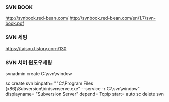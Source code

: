 

### SVN BOOK
http://svnbook.red-bean.com/
http://svnbook.red-bean.com/en/1.7/svn-book.pdf

### SVN 세팅
https://taisou.tistory.com/130


### SVN 서버 윈도우세팅
svnadmin create C:\svn\window

sc create svn binpath= "\"C:\Program Files (x86)\Subversion\bin\svnserve.exe\" --service -r C:\svn\window" displayname= "Subversion Server" depend= Tcpip start= auto
sc delete svn
